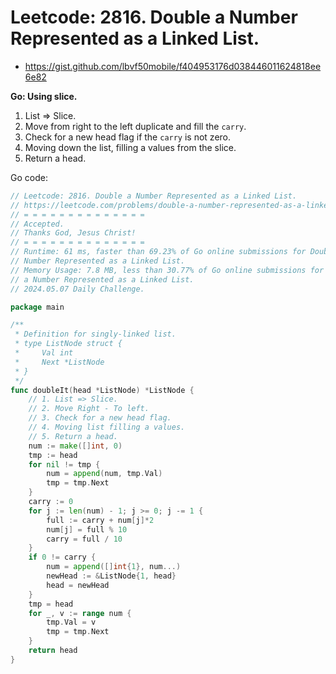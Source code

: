 # Leetcode: 2816. Double a Number Represented as a Linked List.

- https://gist.github.com/lbvf50mobile/f404953176d038446011624818ee6e82

**Go: Using slice.**

1. List => Slice.
2. Move from right to the left duplicate and fill the `carry`.
3. Check for a new head flag if the `carry` is not zero.
4. Moving down the list, filling a values from the slice.
5. Return a head.

Go code:
```Go
// Leetcode: 2816. Double a Number Represented as a Linked List.
// https://leetcode.com/problems/double-a-number-represented-as-a-linked-list/
// = = = = = = = = = = = = = =
// Accepted.
// Thanks God, Jesus Christ!
// = = = = = = = = = = = = = =
// Runtime: 61 ms, faster than 69.23% of Go online submissions for Double a
// Number Represented as a Linked List.
// Memory Usage: 7.8 MB, less than 30.77% of Go online submissions for Double
// a Number Represented as a Linked List.
// 2024.05.07 Daily Challenge.

package main

/**
 * Definition for singly-linked list.
 * type ListNode struct {
 *     Val int
 *     Next *ListNode
 * }
 */
func doubleIt(head *ListNode) *ListNode {
	// 1. List => Slice.
	// 2. Move Right - To left.
	// 3. Check for a new head flag.
	// 4. Moving list filling a values.
	// 5. Return a head.
	num := make([]int, 0)
	tmp := head
	for nil != tmp {
		num = append(num, tmp.Val)
		tmp = tmp.Next
	}
	carry := 0
	for j := len(num) - 1; j >= 0; j -= 1 {
		full := carry + num[j]*2
		num[j] = full % 10
		carry = full / 10
	}
	if 0 != carry {
		num = append([]int{1}, num...)
		newHead := &ListNode{1, head}
		head = newHead
	}
	tmp = head
	for _, v := range num {
		tmp.Val = v
		tmp = tmp.Next
	}
	return head
}
```

